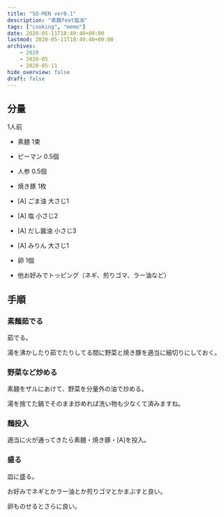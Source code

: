 ```yaml
---
title: "SO-MEN ver0.1"
description: "素麺feat塩油"
tags: ["cooking", "memo"]
date: 2020-05-11T18:49:40+09:00
lastmod: 2020-05-11T18:49:40+09:00
archives:
    - 2020
    - 2020-05
    - 2020-05-11
hide_overview: false
draft: false
---
```


## 分量

1人前

- 素麺 1束

- ピーマン 0.5個

- 人参 0.5個

- 焼き豚 1枚

- [A] ごま油 大さじ1

- [A] 塩 小さじ2

- [A] だし醤油 小さじ3

- [A] みりん 大さじ1

- 卵 1個

- 他お好みでトッピング（ネギ、煎りゴマ、ラー油など）

## 手順

### 素麺茹でる

茹でる。

湯を沸かしたり茹でたりしてる間に野菜と焼き豚を適当に細切りにしておく。

### 野菜など炒める

素麺をザルにあけて、野菜を分量外の油で炒める。

湯を捨てた鍋でそのまま炒めれば洗い物も少なくて済みますね。

### 麺投入

適当に火が通ってきたら素麺・焼き豚・[A]を投入。

### 盛る

皿に盛る。

お好みでネギとかラー油とか煎りゴマとかまぶすと良い。

卵ものせるとさらに良い。
